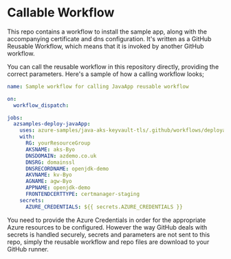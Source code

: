 # Callable Workflow

This repo contains a workflow to install the sample app, along with the accompanying certificate and dns configuration.
It's written as a GitHub Reusable Workflow, which means that it is invoked by another GitHub workflow.

You can call the reusable workflow in this repository directly, providing the correct parameters. Here's a sample of how a calling workflow looks;

```yaml
name: Sample workflow for calling JavaApp reusable workflow

on:
  workflow_dispatch:

jobs:
  azsamples-deploy-javaApp:
    uses: azure-samples/java-aks-keyvault-tls/.github/workflows/deployapp.yml@gb-workflow
    with:
      RG: yourResourceGroup
      AKSNAME: aks-Byo
      DNSDOMAIN: azdemo.co.uk
      DNSRG: domainssl
      DNSRECORDNAME: openjdk-demo
      AKVNAME: kv-Byo
      AGNAME: agw-Byo
      APPNAME: openjdk-demo
      FRONTENDCERTTYPE: certmanager-staging
    secrets:
      AZURE_CREDENTIALS: ${{ secrets.AZURE_CREDENTIALS }}
```

You need to provide the Azure Credentials in order for the appropriate Azure resources to be configured. However the way GitHub deals with secrets is handled securely, secrets and parameters are not sent to this repo, simply the reusable workflow and repo files are download to your GitHub runner.